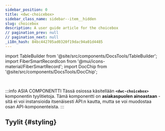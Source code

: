 ```yaml
---
sidebar_position: 0
title: <dwc-choicebox>
sidebar_class_name: sidebar--item__hidden
slug: choicebox
description: A user guide article for the choicebox
// pagination_prev: null
// pagination_next: null
_i18n_hash: 84bc442705ad0320f19dac94a01d4485
---
```

import TableBuilder from '@site/src/components/DocsTools/TableBuilder';
import FiberSmartRecordIcon from '@mui/icons-material/FiberSmartRecord';
import DocChip from '@site/src/components/DocsTools/DocChip';

<DocChip chip='shadow' />

<br />

:::info ASIA COMPONENTTI
Tässä osiossa käsitellään **`<dwc-choicebox>`** komponentin tyylitietoja. Tämä komponentti on **asiakaspuolen ainoastaan** - sitä ei voi instansioida itsenäisesti API:n kautta, mutta se voi muodostaa osan API-komponenteista.
:::

## Tyylit {#styling}

<TableBuilder name="dwc-choicebox" clientComponent />
